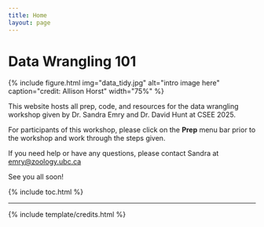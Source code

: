 ```yaml
---
title: Home
layout: page
---
```


# Data Wrangling 101

{% include figure.html img="data_tidy.jpg" alt="intro image here" caption="credit: Allison Horst" width="75%" %}

This website hosts all prep, code, and resources for the data wrangling workshop given by Dr. Sandra Emry and Dr. David Hunt at CSEE 2025. 

For participants of this workshop, please click on the **Prep** menu bar prior to the workshop and work through the steps given.  

If you need help or have any questions, please contact Sandra at emry@zoology.ubc.ca  

See you all soon!  

{% include toc.html %}

------

{% include template/credits.html %}
